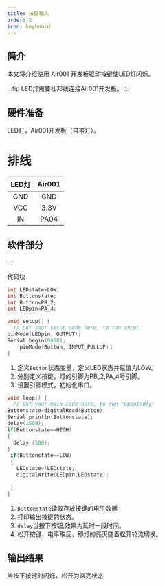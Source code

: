 ```yaml
---
title: 按键输入
order: 2
icon: keyboard
---
```

## 简介 

本文将介绍使用 Air001 开发板驱动按键使LED灯闪烁。

:::tip
LED灯需要杜邦线连接Air001开发板。
:::

## 硬件准备

LED灯，Air001开发板（自带灯）。

# 排线
|LED灯|Air001|
|:----:|:----:|
|GND|GND|
|VCC|3.3V|
|IN|PA04|
## 软件部分

:::

代码块

```cpp
int LEDstate=LOW;
int Buttonstate;
int Button=PB_2;
int LEDpin=PA_4;

void setup() {
  // put your setup code here, to run once:
pinMode(LEDpin, OUTPUT);
Serial.begin(9600);
    pinMode(Button, INPUT_PULLUP)；
}
```

1. 定义`Button`状态变量，定义LED状态并赋值为LOW。
2. 分别定义按键，灯的引脚为PB_2,PA_4号引脚。
3. 设置引脚模式，初始化串口。

```cpp
void loop() {
  // put your main code here, to run repeatedly:
Buttonstate=digitalRead(Button);
Serial.println(Buttonstate);
delay(1500);
if(Buttonstate==HIGH)
{
  delay (500);
}
 if(Buttonstate==LOW)
 {
   LEDstate=!LEDstate;
   digitalWrite(LEDpin,LEDstate);
   
 }
}


```

1. `Buttonstate`读取存放按键的电平数据
2. 打印输出按键的状态。
3. `delay`当按下按钮,效果为延时一段时间。
4. 松开按键，电平取反，即灯的亮灭随着松开轮流切换。

## 输出结果

 当按下按键时闪烁，松开为常亮状态

